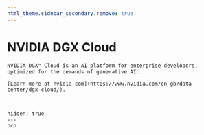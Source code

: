 ```yaml
---
html_theme.sidebar_secondary.remove: true
---
```


# NVIDIA DGX Cloud

```{note}
NVIDIA DGX™ Cloud is an AI platform for enterprise developers, optimized for the demands of generative AI.

[Learn more at nvidia.com](https://www.nvidia.com/en-gb/data-center/dgx-cloud/).
```

```{include} ../../_includes/menus/nvidia.md

```

```{toctree}
---
hidden: true
---
bcp
```
